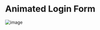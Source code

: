 ﻿# Animated Login Form
![image](https://user-images.githubusercontent.com/8211757/232597527-ebd4f054-9004-471d-a424-95d56729a946.png)
